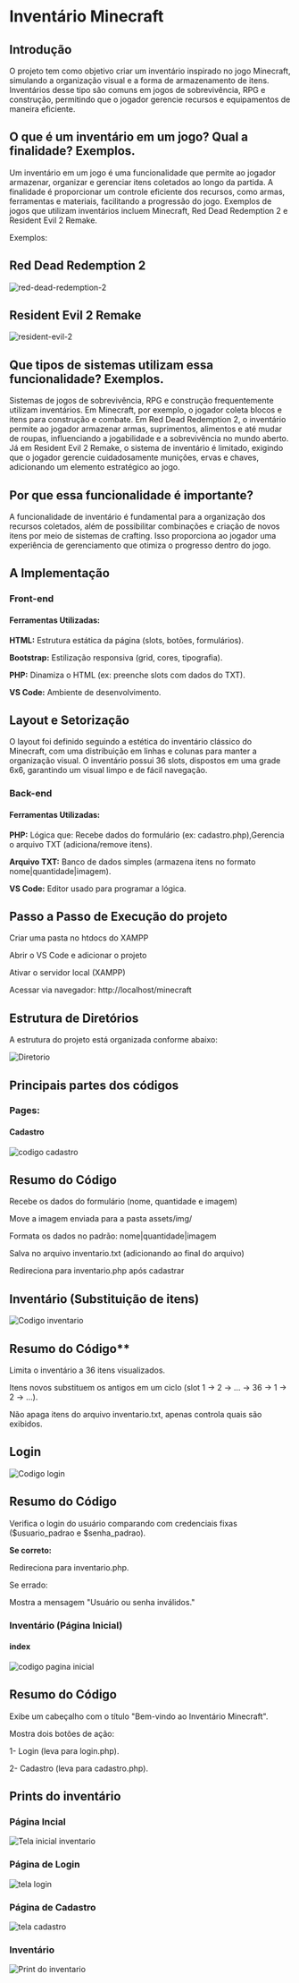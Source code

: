 # Inventário Minecraft

## Introdução

O projeto tem como objetivo criar um inventário inspirado no jogo Minecraft, simulando a organização visual e a forma de armazenamento de itens. Inventários desse tipo são comuns em jogos de sobrevivência, RPG e construção, permitindo que o jogador gerencie recursos e equipamentos de maneira eficiente.



## O que é um inventário em um jogo? Qual a finalidade? Exemplos.

Um inventário em um jogo é uma funcionalidade que permite ao jogador armazenar, organizar e gerenciar itens coletados ao longo da partida. A finalidade é proporcionar um controle eficiente dos recursos, como armas, ferramentas e materiais, facilitando a progressão do jogo. Exemplos de jogos que utilizam inventários incluem Minecraft, Red Dead Redemption 2 e  Resident Evil 2 Remake.

Exemplos:

## Red Dead Redemption 2

![red-dead-redemption-2](https://github.com/user-attachments/assets/43128230-a137-433a-92f2-be237ed6ac39)




## Resident Evil 2 Remake

![resident-evil-2](https://github.com/user-attachments/assets/9a429675-4662-4440-b2d3-454e48c504b4)




## Que tipos de sistemas utilizam essa funcionalidade? Exemplos.


Sistemas de jogos de sobrevivência, RPG e construção frequentemente utilizam inventários. Em Minecraft, por exemplo, o jogador coleta blocos e itens para construção e combate. Em Red Dead Redemption 2, o inventário permite ao jogador armazenar armas, suprimentos, alimentos e até mudar de roupas, influenciando a jogabilidade e a sobrevivência no mundo aberto. Já em Resident Evil 2 Remake, o sistema de inventário é limitado, exigindo que o jogador gerencie cuidadosamente munições, ervas e chaves, adicionando um elemento estratégico ao jogo.



## Por que essa funcionalidade é importante?

A funcionalidade de inventário é fundamental para a organização dos recursos coletados, além de possibilitar combinações e criação de novos itens por meio de sistemas de crafting. Isso proporciona ao jogador uma experiência de gerenciamento que otimiza o progresso dentro do jogo.



  ## A Implementação

  
 ### Front-end

 
#### Ferramentas Utilizadas:

**HTML:** Estrutura estática da página (slots, botões, formulários).


**Bootstrap:** Estilização responsiva (grid, cores, tipografia).


**PHP:** Dinamiza o HTML (ex: preenche slots com dados do TXT).


**VS Code:** Ambiente de desenvolvimento.





## Layout e Setorização

O layout foi definido seguindo a estética do inventário clássico do Minecraft, com uma distribuição em linhas e colunas para manter a organização visual. O inventário possui 36 slots, dispostos em uma grade 6x6, garantindo um visual limpo e de fácil navegação.



### Back-end


  #### Ferramentas Utilizadas:
  
  
**PHP:** Lógica que: Recebe dados do formulário (ex: cadastro.php),Gerencia o arquivo TXT (adiciona/remove itens).

**Arquivo TXT:** Banco de dados simples (armazena itens no formato nome|quantidade|imagem).

**VS Code:** Editor usado para programar a lógica.



## Passo a Passo de Execução do projeto

Criar uma pasta no htdocs do XAMPP

Abrir o VS Code e adicionar o projeto

Ativar o servidor local (XAMPP)

Acessar via navegador: http://localhost/minecraft




## Estrutura de Diretórios

A estrutura do projeto está organizada conforme abaixo:


![Diretorio](https://github.com/user-attachments/assets/a78a8307-756e-4b0e-8df5-45a17775dde2)




## Principais partes dos códigos

### Pages:

#### Cadastro

![codigo cadastro](https://github.com/user-attachments/assets/ff522395-ecff-49be-844b-02e1d53e9a37)

## Resumo do Código


Recebe os dados do formulário (nome, quantidade e imagem)

Move a imagem enviada para a pasta assets/img/

Formata os dados no padrão: nome|quantidade|imagem

Salva no arquivo inventario.txt (adicionando ao final do arquivo)

Redireciona para inventario.php após cadastrar




## Inventário (Substituição de itens)

![Codigo inventario](https://github.com/user-attachments/assets/bfeee17d-fd4f-4ac1-9224-bffa67e70f4b)


## Resumo do Código**


Limita o inventário a 36 itens visualizados.


Itens novos substituem os antigos em um ciclo (slot 1 → 2 → ... → 36 → 1 → 2 → ...).


Não apaga itens do arquivo inventario.txt, apenas controla quais são exibidos.




## Login

![Codigo login](https://github.com/user-attachments/assets/342ecde8-fded-4992-820d-57d9f5e8e63b)


## Resumo do Código


Verifica o login do usuário comparando com credenciais fixas ($usuario_padrao e $senha_padrao).


**Se correto:**


Redireciona para inventario.php.


Se errado:


Mostra a mensagem "Usuário ou senha inválidos."




### Inventário (Página Inicial)


#### index

![codigo pagina inicial](https://github.com/user-attachments/assets/b472a843-c851-41e5-a9bc-dded866d8895)



## Resumo do Código


Exibe um cabeçalho com o título "Bem-vindo ao Inventário Minecraft".

Mostra dois botões de ação:

1- Login (leva para login.php).

2- Cadastro (leva para cadastro.php).





## Prints do inventário


### Página Incial


![Tela inicial inventario](https://github.com/user-attachments/assets/5613df00-71a1-4308-9eca-2dc34fc13a58)


### Página de Login


![tela login](https://github.com/user-attachments/assets/73ffe2fb-1294-4afe-a404-7baa0a45ee81)

### Página de Cadastro


![tela cadastro](https://github.com/user-attachments/assets/cb17800a-d4b3-4a6b-9e30-b64562f5190e)


### Inventário


![Print do inventario](https://github.com/user-attachments/assets/c03ce6ca-d2cb-4c44-b20d-7b6222d331a3)















